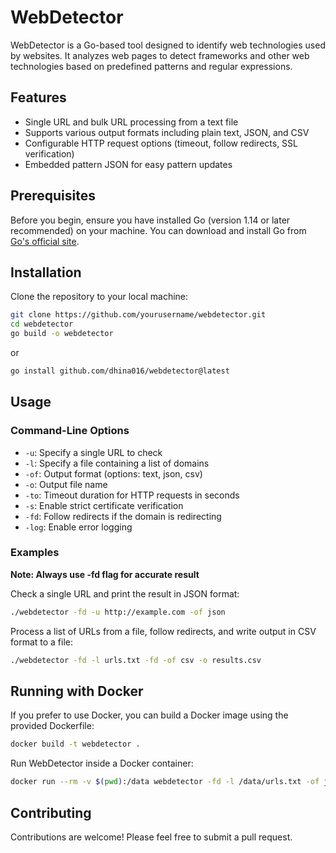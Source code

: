 # WebDetector

WebDetector is a Go-based tool designed to identify web technologies used by websites. It analyzes web pages to detect frameworks and other web technologies based on predefined patterns and regular expressions.

## Features

- Single URL and bulk URL processing from a text file
- Supports various output formats including plain text, JSON, and CSV
- Configurable HTTP request options (timeout, follow redirects, SSL verification)
- Embedded pattern JSON for easy pattern updates

## Prerequisites

Before you begin, ensure you have installed Go (version 1.14 or later recommended) on your machine. You can download and install Go from [Go's official site](https://golang.org/dl/).

## Installation

Clone the repository to your local machine:

```bash
git clone https://github.com/yourusername/webdetector.git
cd webdetector
go build -o webdetector
```
or 
```bash
go install github.com/dhina016/webdetector@latest
```


## Usage

### Command-Line Options

- `-u`: Specify a single URL to check
- `-l`: Specify a file containing a list of domains
- `-of`: Output format (options: text, json, csv)
- `-o`: Output file name
- `-to`: Timeout duration for HTTP requests in seconds
- `-s`: Enable strict certificate verification
- `-fd`: Follow redirects if the domain is redirecting
- `-log`: Enable error logging

### Examples

**Note: Always use -fd flag for accurate result**

Check a single URL and print the result in JSON format:

```bash
./webdetector -fd -u http://example.com -of json
```

Process a list of URLs from a file, follow redirects, and write output in CSV format to a file:

```bash
./webdetector -fd -l urls.txt -fd -of csv -o results.csv
```

## Running with Docker

If you prefer to use Docker, you can build a Docker image using the provided Dockerfile:

```bash
docker build -t webdetector .
```

Run WebDetector inside a Docker container:

```bash
docker run --rm -v $(pwd):/data webdetector -fd -l /data/urls.txt -of json
```

## Contributing

Contributions are welcome! Please feel free to submit a pull request.
